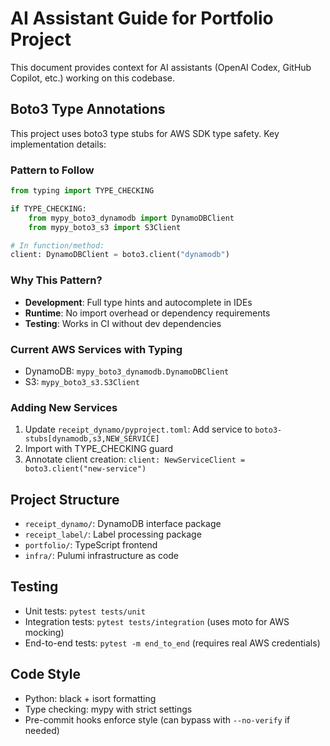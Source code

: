 # AI Assistant Guide for Portfolio Project

This document provides context for AI assistants (OpenAI Codex, GitHub Copilot, etc.) working on this codebase.

## Boto3 Type Annotations

This project uses boto3 type stubs for AWS SDK type safety. Key implementation details:

### Pattern to Follow
```python
from typing import TYPE_CHECKING

if TYPE_CHECKING:
    from mypy_boto3_dynamodb import DynamoDBClient
    from mypy_boto3_s3 import S3Client

# In function/method:
client: DynamoDBClient = boto3.client("dynamodb")
```

### Why This Pattern?
- **Development**: Full type hints and autocomplete in IDEs
- **Runtime**: No import overhead or dependency requirements
- **Testing**: Works in CI without dev dependencies

### Current AWS Services with Typing
- DynamoDB: `mypy_boto3_dynamodb.DynamoDBClient`
- S3: `mypy_boto3_s3.S3Client`

### Adding New Services
1. Update `receipt_dynamo/pyproject.toml`: Add service to `boto3-stubs[dynamodb,s3,NEW_SERVICE]`
2. Import with TYPE_CHECKING guard
3. Annotate client creation: `client: NewServiceClient = boto3.client("new-service")`

## Project Structure
- `receipt_dynamo/`: DynamoDB interface package
- `receipt_label/`: Label processing package
- `portfolio/`: TypeScript frontend
- `infra/`: Pulumi infrastructure as code

## Testing
- Unit tests: `pytest tests/unit`
- Integration tests: `pytest tests/integration` (uses moto for AWS mocking)
- End-to-end tests: `pytest -m end_to_end` (requires real AWS credentials)

## Code Style
- Python: black + isort formatting
- Type checking: mypy with strict settings
- Pre-commit hooks enforce style (can bypass with `--no-verify` if needed)
